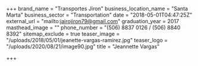+++
brand_name = "Transportes Jiron"
business_location_name = "Santa Marta"
business_sector = "Transportation"
date = "2018-05-01T04:47:25Z"
external_url = "mailto:jairojiron79@gmail.com"
graduation_year = 2017
masthead_image = ""
phone_number = "(506) 8837 0126 / (506) 8840 8392"
sitemap_exclude = true
teaser_image = "/uploads/2018/05/01/jeanette-vargas-ramirez.jpg"
teaser_logo = "/uploads/2020/08/21/image90.jpg"
title = "Jeannette Vargas"

+++
